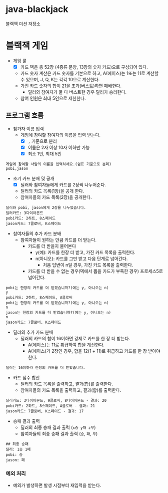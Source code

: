 # java-blackjack

블랙잭 미션 저장소

# 블랙잭 게임

- 게임 룰
    - [x] 카드 덱은 총 52장 (4종류 문양, 13장의 숫자 카드)으로 구성되어 있다.
    - 카드 숫자 계산은 카드 숫자를 기본으로 하고, A(에이스)는 1또는 11로 계산할 수 있으며, J, Q, K는 각각 10으로 계산한다.
    - 가진 카드 숫자의 합이 21을 초과(버스트)하면 패배한다.
        - 딜러와 참여자가 둘 다 버스트한 경우 딜러가 승리한다.
    - 참여 인원은 최대 5인으로 제한한다.

## 프로그램 흐름

- 참가자 이름 입력
    - 게임에 참여할 참여자의 이름을 입력 받는다.
        - [x] `,` 기준으로 분리
        - [x] 이름은 2자 이상 10자 이하만 가능
        - [x] 최소 1인, 최대 5인

```
게임에 참여할 사람의 이름을 입력하세요.(쉼표 기준으로 분리)
pobi,jason
```

- 초기 카드 분배 및 공개
    - [x] 딜러와 참여자들에게 카드를 2장씩 나누어준다.
    - 딜러의 카드 목록(1장)을 공개 한다.
    - 참여자들의 카드 목록(2장)을 공개한다.

```
딜러와 pobi, jason에게 2장을 나누었습니다.
딜러카드: 3다이아몬드
pobi카드: 2하트, 8스페이드
jason카드: 7클로버, K스페이드
```

- 참여자들의 추가 카드 분배
    - 참여자들이 원하는 만큼 카드를 더 받는다.
        - 카드를 더 받을지 물어본다
            - y(예): 카드를 한장 더 받고, 가진 카드 목록을 출력한다.
            - n(아니오): 카드를 그만 받고 다음 단계로 넘어간다.
                - 처음 답변이 n일 경우, 가진 카드 목록을 출력한다.
        - 카드를 더 받을 수 없는 경우(덱에서 뽑을 카드가 부족한 경우) 프로세스5로 넘어간다.

```
pobi는 한장의 카드를 더 받겠습니까?(예는 y, 아니오는 n)
y
pobi카드: 2하트, 8스페이드, A클로버
pobi는 한장의 카드를 더 받겠습니까?(예는 y, 아니오는 n)
n
jason는 한장의 카드를 더 받겠습니까?(예는 y, 아니오는 n)
n
jason카드: 7클로버, K스페이드
```

- 딜러의 추가 카드 분배
    - 딜러의 카드의 합이 16이하면 강제로 카드를 한 장 더 받는다.
        - A(에이스)는 11로 취급하여 합을 계산한다.
        - A(에이스)가 2장인 경우, 합을 12(1 + 11)로 취급하고 카드를 한 장 받아야 한다.

```
딜러는 16이하라 한장의 카드를 더 받았습니다.
```

- 카드 점수 합산
    - 딜러의 카드 목록을 출력하고, 결과(합)를 출력한다.
    - 참여자들의 카드 목록을 출력하고, 결과(합)를 출력한다.

```
딜러카드: 3다이아몬드, 9클로버, 8다이아몬드 - 결과: 20
pobi카드: 2하트, 8스페이드, A클로버 - 결과: 21
jason카드: 7클로버, K스페이드 - 결과: 17
```

- 승패 결과 출력
    - 딜러의 최종 승패 결과 출력 (`x승 y패 z무`)
    - 참여자들의 최종 승패 결과 출력 (`승`, `패`, `무`)

```
## 최종 승패
딜러: 1승 1패
pobi: 승 
jason: 패
```

### 예외 처리

- 예외가 발생하면 발생 시점부터 재입력을 받는다.
